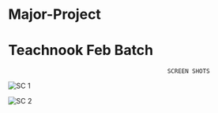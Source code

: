 # Major-Project
Teachnook Feb Batch
=====================================================================================================================================================================
                                                 SCREEN SHOTS
                                                                    

 ![SC 1](https://user-images.githubusercontent.com/128236958/230071176-be42325a-9eba-4d08-bd40-7659d41dd69b.png)
 
 
![SC 2](https://user-images.githubusercontent.com/128236958/230071215-0ad0684e-be9c-443e-8635-ce5776993610.png)
